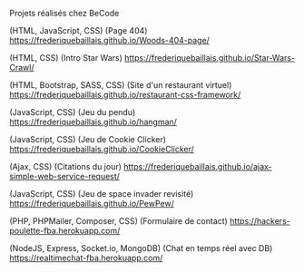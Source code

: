 Projets réalisés chez BeCode

(HTML, JavaScript, CSS) (Page 404) https://frederiquebaillais.github.io/Woods-404-page/

(HTML, CSS) (Intro Star Wars) https://frederiquebaillais.github.io/Star-Wars-Crawl/

(HTML, Bootstrap, SASS, CSS) (Site d'un restaurant virtuel) https://frederiquebaillais.github.io/restaurant-css-framework/

(JavaScript, CSS) (Jeu du pendu) https://frederiquebaillais.github.io/hangman/

(JavaScript, CSS) (Jeu de Cookie Clicker) https://frederiquebaillais.github.io/CookieClicker/

(Ajax, CSS) (Citations du jour) https://frederiquebaillais.github.io/ajax-simple-web-service-request/
 
(JavaScript, CSS) (Jeu de space invader revisité) https://frederiquebaillais.github.io/PewPew/
  
(PHP, PHPMailer, Composer, CSS) (Formulaire de contact) https://hackers-poulette-fba.herokuapp.com/

(NodeJS, Express, Socket.io, MongoDB) (Chat en temps réel avec DB) https://realtimechat-fba.herokuapp.com/
